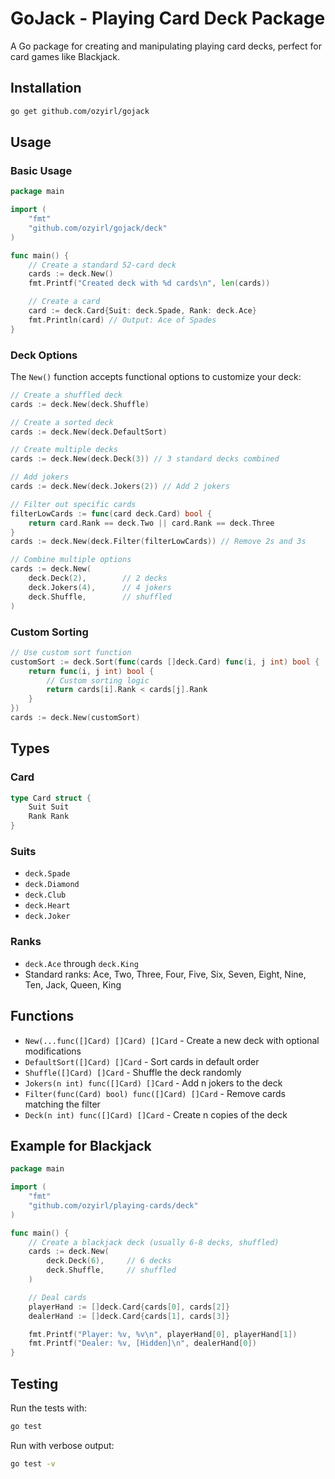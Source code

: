 # GoJack - Playing Card Deck Package

A Go package for creating and manipulating playing card decks, perfect for card games like Blackjack.

## Installation

```bash
go get github.com/ozyirl/gojack
```

## Usage

### Basic Usage

```go
package main

import (
    "fmt"
    "github.com/ozyirl/gojack/deck"
)

func main() {
    // Create a standard 52-card deck
    cards := deck.New()
    fmt.Printf("Created deck with %d cards\n", len(cards))

    // Create a card
    card := deck.Card{Suit: deck.Spade, Rank: deck.Ace}
    fmt.Println(card) // Output: Ace of Spades
}
```

### Deck Options

The `New()` function accepts functional options to customize your deck:

```go
// Create a shuffled deck
cards := deck.New(deck.Shuffle)

// Create a sorted deck
cards := deck.New(deck.DefaultSort)

// Create multiple decks
cards := deck.New(deck.Deck(3)) // 3 standard decks combined

// Add jokers
cards := deck.New(deck.Jokers(2)) // Add 2 jokers

// Filter out specific cards
filterLowCards := func(card deck.Card) bool {
    return card.Rank == deck.Two || card.Rank == deck.Three
}
cards := deck.New(deck.Filter(filterLowCards)) // Remove 2s and 3s

// Combine multiple options
cards := deck.New(
    deck.Deck(2),        // 2 decks
    deck.Jokers(4),      // 4 jokers
    deck.Shuffle,        // shuffled
)
```

### Custom Sorting

```go
// Use custom sort function
customSort := deck.Sort(func(cards []deck.Card) func(i, j int) bool {
    return func(i, j int) bool {
        // Custom sorting logic
        return cards[i].Rank < cards[j].Rank
    }
})
cards := deck.New(customSort)
```

## Types

### Card

```go
type Card struct {
    Suit Suit
    Rank Rank
}
```

### Suits

- `deck.Spade`
- `deck.Diamond`
- `deck.Club`
- `deck.Heart`
- `deck.Joker`

### Ranks

- `deck.Ace` through `deck.King`
- Standard ranks: Ace, Two, Three, Four, Five, Six, Seven, Eight, Nine, Ten, Jack, Queen, King

## Functions

- `New(...func([]Card) []Card) []Card` - Create a new deck with optional modifications
- `DefaultSort([]Card) []Card` - Sort cards in default order
- `Shuffle([]Card) []Card` - Shuffle the deck randomly
- `Jokers(n int) func([]Card) []Card` - Add n jokers to the deck
- `Filter(func(Card) bool) func([]Card) []Card` - Remove cards matching the filter
- `Deck(n int) func([]Card) []Card` - Create n copies of the deck

## Example for Blackjack

```go
package main

import (
    "fmt"
    "github.com/ozyirl/playing-cards/deck"
)

func main() {
    // Create a blackjack deck (usually 6-8 decks, shuffled)
    cards := deck.New(
        deck.Deck(6),     // 6 decks
        deck.Shuffle,     // shuffled
    )

    // Deal cards
    playerHand := []deck.Card{cards[0], cards[2]}
    dealerHand := []deck.Card{cards[1], cards[3]}

    fmt.Printf("Player: %v, %v\n", playerHand[0], playerHand[1])
    fmt.Printf("Dealer: %v, [Hidden]\n", dealerHand[0])
}
```

## Testing

Run the tests with:

```bash
go test
```

Run with verbose output:

```bash
go test -v
```
